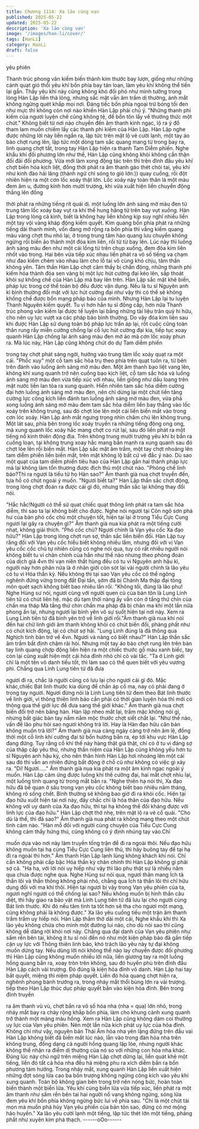 ```yaml
---
title: Chương 1114: Xa lão cùng vạn
published: 2025-05-22
updated: 2025-05-22
description: 'Xa lão cùng vạn'
image: '/images/han-li/cover/'
tags: [HanLi]
category: HanLi
draft: false
---
```


yêu phiên

Thanh trúc phong vân kiếm biến thành kim thước bay lượn, giống
như những cánh quạt gió thổi yêu khí bốn phía bay tán loạn, làm
yêu khí không thể tiến lại gần.
Thấy yêu khí này cũng không khó đối phó như mình tưởng trong
lòng Hàn Lập liền thả lỏng, nhưng sắc mặt vẫn âm trầm dị
thường, ánh mắt không ngừng quét khắp mọi nơi.
Đáng tiếc bốn phía ngoại trừ bóng tối đen như mực thì không còn
nơi nào khiến Hàn Lập phải chú ý.
"Những thanh phi kiếm của ngươi luyện chế cũng không tệ, để
bổn tôn lấy về thưởng thức một chút." Không biết từ nơi nào
chuyền đến âm thanh kinh ngạc, lộ ra ý đồ tham lam muốn chiếm
lấy các thanh phi kiếm của Hàn Lập.
Hàn Lập nghe được những lời này liền ngẩn ra, lập tức trên mặt
lộ vẻ cười lạnh, một tay áo bào chợt rung lên, lập tức một dòng
tam sắc quang mang từ trong bay ra, linh quang chợt tắt, trong
tay Hàn Lập hiện ra thanh Tam Diễm phiến.
Nghe khẩu khí đối phương lớn như thế, Hàn Lập cũng không khỏi
không cẩn thận đối đãi đối phương.
Vừa mới làm xong động tác trên thì trên đỉnh đầu yêu khí chợt
biến hóa kịch liệt, đồng thời phát ra âm thanh gào thét chói tai,
yêu khí như kinh đào hải lãng (thành ngữ chỉ sóng to gió lớn:))
quay cuồng, rồi đột nhiên hiện ra một cơn lốc xoáy thật lớn.
Lốc xoáy này toàn thân là một màu đem âm u, đường kính hơn
mười trượng, khi vừa xuất hiện liền chuyển động thẳng lên đồng

thời phát ra những tiếng rít quái dị.
một luồng lớn ánh sáng mờ màu đen từ trung tâm lốc xoáy bay
vụt ra khí thế hung hăng từ trên bay vụt xuống.
Hàn Lập trong lòng cả kinh, biết là không hay liền không kịp suy
nghĩ nhiều liền một tay vội vàng kháp động kiếm quyết.
Kim quang bốn phía phát ra những tiếng dài thanh minh, vốn
đang mở rộng ra bốn phía thì vầng kiếm quang màu vàng chợt
thu nhỏ lại, ở trong trung tâm hào quang lưu chuyển không ngừng
rồi biến ảo thành một đóa kim liên, rồi từ từ bay lên.
Lúc này thì luồng ánh sáng màu đen như một cái lồng từ trên
chụp xuống, đem đóa kim liên nhốt vào trong.
Hai bên vừa tiếp xúc nhau liền phát ra vô số tiếng va chạm như
đao kiếm chém vào nhau làm cho lỗ tai vô cùng khó chịu, tâm
thần không yên.
Tâm thần Hàn Lập chợt cảm thấy bị chấn động, những thanh phi
kiếm hóa thành đóa sen vàng bị một lực hút cường đại kéo lên,
sắp thoát khỏi sự khống chế của Hàn Lập mà bay lên trên.
Hàn Lập sắc mặt khẽ biến, pháp lực trong cơ thể toàn bộ đểu
được vận dụng.
Nếu là tu sĩ Nguyên anh kì bình thường đối mặt với lực hút cường
đại như vậy thì có thể sẽ không khống chế được bổn mạng pháp
bảo của mình. Nhưng Hàn Lập lại tu luyện Thanh Nguyên kiếm
quyết. Tu vi hơn hẳn tu sĩ đồng cấp, hơn nữa Thanh trúc phong
vân kiếm lại được tế luyện lại bằng những tài liệu trân quý hi hữu,
cho nên uy lực vượt xa các pháp bảo bình thường.
Do vậy đóa kim liên sau khi được Hàn Lập sử dụng toàn bộ pháp
lực trấn áp lại, rốt cuộc cũng toàn thân rung rẩy miễn cưởng
chống lại cỗ lực hút cường đại kia, tiếp tục xoay quanh Hàn Lập
chống lại ánh sáng màu đen mờ ảo mà cơn lốc xoáy phun ra.
Mà lúc này, Hàn Lập cũng không chút do dự Tam diễm phiến

trong tay chợt phát sáng ngời, hướng vào trung tâm lốc xoáy quạt
ra một cái.
"Phốc xuy" một cỗ tam sắc hỏa trụ theo phía trên quạt tuôn ra, từ
bên trên đánh vào luồng ánh sáng mờ màu đen.
Một âm thanh bạo liệt vang lên, không khí xung quanh trở nên
cuồng bạo kịch liệt, cỗ tam sắc hỏa và luồng ánh sáng mờ màu
đen vừa tiếp xúc với nhau, liền giống như dầu loang trên mặt
nước liền lan tỏa ra xung quanh.
Hiển nhiên tam sắc hỏa diễm cường đại hơn luồng ánh sáng mờ
màu đen, nên chỉ dừng lại một chút liền tăng cường lực công kích
liền đánh tan luồng ánh sáng mờ màu đen, vừa phá xong luồng
ánh sáng mờ màu đem tam sắc hỏa diễm liền bay thẳng vào lốc
xoáy trên không trung, sau đó chợt lóe lên một cái liền biến mất
vào trong cơn lóc xoáy.
Hàn Lập ánh mắt ngưng trọng nhìn chăm chú lên không trung.
Một lát sau, phía bên trong lốc xoáy truyền ra những tiếng động
ong ong, mà xung quanh lốc xoáy hắc mang chợt co rút lại, sau
đó liền phát ra một tiếng nổ kinh thiên động địa.
Trên không trung mười trượng yêu khí bị bắn ra cuồng loạn, tại
không trung xoay hắc mang bắn mạnh ra xung quanh sau đó chợt
lóe lên rồi biến mất.
Hàn Lập sắc mặt âm trầm, một tay chợt nhoáng lên tam diễm
phiến liền biến mất, trên mặt không lộ bất cứ vẻ đắc ý nào.
Dù sao một quạt của tam diễm phiến tiêu hao của Hàn Lập gần
hai thành pháp lực mà lại không làm tổn thương được địch thủ
một chút nào.
"Phỏng chế linh bảo?Thì ra ngươi là tiểu tử họ Hàn sao?" Âm
thanh già nua chợt truyền đến, tựa hồ có chút ngoài ý muốn.
"Ngươi biết ta?" Hàn Lập thần sắc chợt động, trong lòng chợt
đoán ra được cái gì đó, nhưng thần sắc lại không thay đổi nói.

"Hắc hắc!Người có thể sử quat chiếc quạt thông linh phát ra tam
sắc hỏa diễm, thì sao ta lại không biết cho được. Nghe nói ngươi
tại Côn ngô sơn phá hư của bản phó cốc chủ một chuyện tốt, hiện
tại lại ở trong Tiểu Cực Cung ngươi lại gây ra chuyện gì?" Âm
thanh già nua kia phát ra một tiếng cười nhạt, không giải thích.
"Phó cốc chủ? Ngươi chính là Vạn yêu cốc Xa đạo hữu?" Hàn
Lập trong lòng chợt run sợ, thần sắc liền biến đổi. Hàn Lập tuy
rằng đối với Vạn yêu cốc hiểu biết không nhiều lắm, nhưng đối
với vị Vạn yêu cốc cốc chủ tự nhiên cũng có nghe nói qua, tuy có
rất nhiều người nói không biết tu vi chân chính của hắn như thế
nào nhưng theo phỏng đoán của dịch giả 4vn thì vạn niên thất
hùng đều có tu vi Nguyên anh hậu kì, người này hơn phân nửa là
ở nhân giới còn sót lại vài người chính là lão yêu có tu vi Hóa
thần kỳ.
Nếu không thì tại sao Vạn yêu cốc có thể ngông nghênh đứng
vững trong đất Đại tấn, sớm đã bị Chánh Ma thập đại tông môn
quét sạch không biết bao nhiêu lần rồi.
"Không tồi, đúng là lão phu! Nghe Hùng sư nói, ngươi cùng với
người quen củ của bản tôn là Lung Linh tiên tử có chút liên hệ.
mặc dù tạm thời nàng ấy vẫn còn ở tầng thứ chín của chấn ma
tháp Mà tầng thứ chín chấn ma pháp đã bị chân ma khí một lần
nữa phong ấn lại, nhưng ngươi lại bình yên vô sự suốt hiện tại nơi
này. Xem ra Lung Linh tiên tử đã bình yên trở về linh giới rồi."Âm
thanh già nua khi nói đến hai chữ linh giới âm thanh không khỏi
có chút biến đổi, phảng phất như có chút kích động, lại có chút sợ
hãi.
"Lung Linh đúng là đã thông qua Nghịch tinh bàn trở về 4vn.
Ngươi và nàng có biết nhau?" Hàn Lập thần sắc âm trầm bất định
chậm rãi hỏi. Nhưng một tay áo bào chợt rung lên trên bàn tay
linh quang chợp động liền hiện ra một chiếc thước gỗ màu xanh
biếc, tay còn lại cũng xuất hiện một cái hỏa đỉnh nhỏ chỉ có vài
tấc.
"Ta ở Linh giới chỉ là một tên vô danh tiểu tốt, thì làm sao có thể
quen biết với yêu vương phi. Chẳng qua Linh Lung tiên tử đã đưa

ngươi đi ra, chắc là người cũng có lưu lại cho ngươi cái gì đó. Mặc
khác,chiếc Bát linh thước kia dùng để chấn áp cổ ma, nay có phải
đang ở trong tay ngươi. Ngươi đừng nói là Linh Lung tiên tử đem
theo Bát linh thước về linh giời, vì thông thiên linh bảo cần phải có
thời gian luyện hóa thì mới có thông qua thế giới lực để đưa sang
thế giới khác." Âm thanh già nua chợt biến đổi trở nên băng hàn.
Hàn lập nheo mắt lại, trầm mặc không nói gì, nhưng bất giác bàn
tay nắm nắm mộc thước chợt siết chắt lại.
"Như thế nào, vấn đề lão phu hỏi sao ngươi không trả lời. Hay là
Hàn đạo hữu căn bản không muốn trả lời?" Âm thanh già nua
càng ngày càng trở nên âm lệ, đồng thời một cỗ linh khí cường
đại từ bốn hướng bắn ra, ép tới khu vực Hàn Lập đang đứng.
Tuy rằng cổ khí thế này hàng thật giá thật, chỉ có ở tu vi đáng sợ
của thập cấp yêu thú, nhưng thần niệm của Hàn Lập cũng không
yếu hơn tu sĩ Nguyên anh hậu kỳ, cho nên thân hình Hàn Lập hơi
nhoáng lên một cái sau đó thì vẫn an nhiên đứng bất động ở chỗ
cũ như không có việc gì xảy ra.
"Di! Ngươi....." Âm thanh già nua kia phát ra một âm kinh ngạc
ngoài ý muốn.
Hàn Lập cảm ứng được luồng khí thế cường đại, hai mắt chợt
nhíu lại, một luồng tinh quang từ trong mắt bắn ra.
"Nghe thiên hạ nói thì, Xa đạo hữu đã bế quan ở sâu trong vạn
yêu cốc không biết bao nhiêu năm tháng, không rõ sống chết.
Bình thường sẽ không bao giờ đi ra khỏi cốc. Hiện tại đạo hữu
xuốt hiện tai nơi này, đây chắc chỉ là hóa thân của đạo hữu. Nếu
không với uy danh của Xa đạo hữu, thì tại hạ không thể đối kháng
được với linh lực của đạo hữu." Hàn Lập chợt thở nhẹ, trên mặt lộ
ra vẻ cổ quái.
"Cho dù là thế, thì đã sao?" Âm thanh già nua phát ra không
mang theo một chút tình cảm nào.
"Hàn mỗ đối với người cùng chuyện của Tiểu Cực Cung không
cảm thấy hứng thú, cũng không có ý định nhúng tay vào.Chỉ

muốn dựa vào nơi này làm truyền tống trận để đi ra ngoài thôi.
Nếu đạo hữu không muốn tại hạ cùng Tiểu Cực Cung liên thủ, thì
hãy buông tay để tại hạ đi ra ngoài thì hơn." Âm thanh Hàn Lập
lạnh lùng không khách khí nói.
Chỉ cần không phải cấp bậc Hóa thần kỳ chân chính thì Hàn Lập
không gì phải sợ cả.
"Ha ha, với lời nói uy hiếp như vậy thì lão phu thật sự là nhiều
năm qua chưa được nghe qua. Nghe Hùng sư nói qua, ngươi thân
mang Ích tà thần lôi và thần thông không phải nhỏ, chẳng qua Ích
tà thần lôi thì chĩ hữu dụng đối với ma khí thôi. Hiện tại ngươi bị
vậy trong Vạn yêu phiên của ta, ngươi nghĩ ngươi có thể chống lại
sao? Nếu không muốn bị hình thần câu diệt, thì hãy giao ra bảo
vật mà Linh Lung tiên tử đã lưu lại cho người cùng Bát linh thước.
Khi đó nếu tâm tình ta tốt hơn sẽ tha cho ngươi một mạng, cũng
không phải là không được." Xa lão yêu cuồng tiếu một trận âm
thanh trầm trầm uy hiếp nói.
Hàn Lập thầm thở dài một cái, Nghe khẩu khí thì Xa lão yêu
không chừa cho mình một đường lui nào, cho dù nói sao thì cũng
không dễ dàng rời khỏi nơi này.
Chẳng qua đại danh của Vạn yêu phiên như sấm rền bên tai,
không ít tu sĩ nói đến nó như một kiện pháp bảo đã gần tiếp cận
uy lực với Thông thiên linh bảo, khó trách lão yêu này tự đại
không muốn dừng tay.
Nếu dùng lời nói không thể nào lay chuyển được đối phương thì
Hàn Lập cũng không muốn nhiều lời nữa, liền giương tay ra một
luồng hồng quang bắn ra, xoay tròn trên không, sau đó huyền phù
trên đỉnh đầu Hàn Lập cách vài trượng.
Đó đúng là kiện hỏa đỉnh vô danh.
Hàn Lập hai tay bắt quyết, miệng thì niệm pháp quyết.
Liền đó hỏa quang chợt hiện ra, nghênh phong bành trướng ra,
trong nháy mắt thổi bùng lớn ra vài trượng. tiếp theo Hàn Lập
thúc dục pháp quyết bắn vào kiện hỏa đỉnh. Bên trong đỉnh truyền

ra âm thanh vù vù, chợt bắn ra vô số hỏa nha (nha = quạ) lớn
nhỏ, trong nháy mắt bay ra chảy rộng khắp bốn phía, làm cho
khung cảnh xung quanh trở thành một mảng màu hồng.
Xem ra Hàn Lập cũng không dám coi thường uy lực của Vạn yêu
phiên.
Nên một lần nữa kích phát uy lực của hỏa đỉnh.
Không chỉ như vậy, nguyên bản Thái Âm hỏa nha yên lặng đứng
trên đầu vai Hàn Lập không biết đã biến mất lúc nào, lẫn vào
trong đàn hỏa nha trên không trung, đồng dạng cả người hồng
quang lập lòe, nhưng người khác không thể nhận ra điểm dị
thường của nó so với những con hỏa nha khác.
Đúng lúc này chú ngữ trên miệng Hàn Lập chợt dừng lại, liền quát
khẽ một tiếng, liền đó tất cả hỏa nha đều há miệng phu ra xích
diễm bắn ra bốn phương tám hướng.
Trong nháy mắt, xung quanh Hàn Lập liền xuất hiện những đợt
sóng lửa cao ba bốn trượng không ngừng công kích vào yêu khí
xung quanh.
Toàn bộ không gian bên trong trở nên nóng bức, hoàn toàn biến
thành một biển lửa.
Yêu khí cùng biển lửa vừa tiếp xúc, liền phát ra một âm thanh
như sấm rền bên tai hai người nổ vang không ngừng, sóng lửa
đem yêu khí bốn phía không ngừng bức lui về phía sau.
"Chỉ là một chút tài mọn mà muốn phá hủy Vạn yêu phiến của bản
tôn sao, đừng có mơ mộng hảo huyền." Xa lão yêu cười lạnh một
tiếng, lập tức thét lớn một tiếng, phảng phất như xuyên kim phá
thạch.
------oOo------
